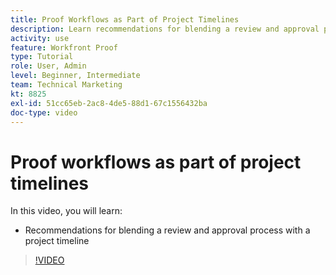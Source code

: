 ```yaml
---
title: Proof Workflows as Part of Project Timelines
description: Learn recommendations for blending a review and approval process with a project timeline in [!DNL  Workfront].
activity: use
feature: Workfront Proof
type: Tutorial
role: User, Admin
level: Beginner, Intermediate
team: Technical Marketing
kt: 8825
exl-id: 51cc65eb-2ac8-4de5-88d1-67c1556432ba
doc-type: video
---
```

# Proof workflows as part of project timelines

In this video, you will learn:

* Recommendations for blending a review and approval process with a project timeline

>[!VIDEO](https://video.tv.adobe.com/v/335125/?quality=12)

<!--
This is a duplicate and not used in the TOC
-->
